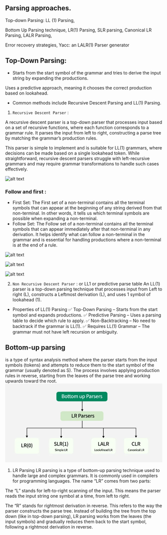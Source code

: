 ## Parsing approaches. 

Top-down Parsing: LL (1) Parsing, 

Bottom Up Parsing technique, LR(1) Parsing, SLR parsing, Canonical LR Parsing, LALR Parsing,

Error recovery strategies, Yacc: an LALR(1) Parser generator

## Top-Down Parsing:

- Starts from the start symbol of the grammar and tries to derive the input string by expanding the productions.

Uses a predictive approach, meaning it chooses the correct production based on lookahead.

- Common methods include Recursive Descent Parsing and LL(1) Parsing.

1. `Recursive Descent Parser` :

A recursive descent parser is a top-down parser that processes input based on a set of recursive functions, where each function corresponds to a grammar rule. It parses the input from left to right, constructing a parse tree by matching the grammar’s production rules. 

This parser is simple to implement and is suitable for LL(1) grammars, where decisions can be made based on a single lookahead token. While straightforward, recursive descent parsers struggle with left-recursive grammars and may require grammar transformations to handle such cases effectively.

![alt text](<Screenshot 2025-02-28 at 3.19.31 PM.png>)

### Follow and first :

- First Set: The First set of a non-terminal contains all the terminal symbols that can appear at the beginning of any string derived from that non-terminal. In other words, it tells us which terminal symbols are possible when expanding a non-terminal.
- Follow Set: The Follow set of a non-terminal contains all the terminal symbols that can appear immediately after that non-terminal in any derivation. It helps identify what can follow a non-terminal in the grammar and is essential for handling productions where a non-terminal is at the end of a rule.

![alt text](<Screenshot 2025-02-28 at 3.43.29 PM.png>)

![alt text](<Screenshot 2025-02-28 at 3.53.49 PM.png>)

![alt text](<Screenshot 2025-02-28 at 3.59.55 PM.png>)

2. `Non Recursive Descent Parser` : or LL1  or predictive parse table 
An LL(1) parser is a top-down parsing technique that processes input from Left to right (L), constructs a Leftmost derivation (L), and uses 1 symbol of lookahead (1).
- Properties of LL(1) Parsing
✅ Top-Down Parsing – Starts from the start symbol and expands productions.
✅ Predictive Parsing – Uses a parsing table to decide which rule to apply.
✅ Non-Backtracking – No need to backtrack if the grammar is LL(1).
✅ Requires LL(1) Grammar – The grammar must not have left recursion or ambiguity.

## Bottom-up parsing 
is a type of syntax analysis method where the parser starts from the input symbols (tokens) and attempts to reduce them to the start symbol of the grammar (usually denoted as S). The process involves applying production rules in reverse, starting from the leaves of the parse tree and working upwards toward the root.
![alt text](image.png)

1. LR Parsing
LR parsing is a type of bottom-up parsing technique used to handle large and complex grammars. It is commonly used in compilers for programming languages. The name “LR” comes from two parts:

The “L” stands for left-to-right scanning of the input. This means the parser reads the input string one symbol at a time, from left to right.

The “R” stands for rightmost derivation in reverse. This refers to the way the parser constructs the parse tree. Instead of building the tree from the top down (like in top-down parsing), LR parsing works from the leaves (the input symbols) and gradually reduces them back to the start symbol, following a rightmost derivation in reverse.

